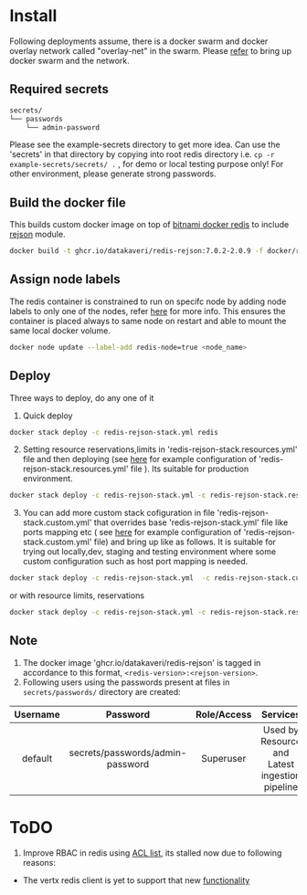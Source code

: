 # Install
Following deployments assume, there is a docker swarm and  docker overlay network called "overlay-net"  in the swarm. Please [refer](../../../docs/swarm-setup.md) to bring up docker swarm and the network.
## Required secrets
```sh
secrets/
└── passwords
    └── admin-password
```
Please see the example-secrets directory to get more idea. Can use the 'secrets' in that directory by copying into root redis directory i.e. ```cp -r example-secrets/secrets/ .``` , for demo or local testing purpose only! For other environment, please generate strong passwords.
## Build the docker file
This builds custom docker image on top of [bitnami docker redis](https://github.com/bitnami/bitnami-docker-redis) to include [rejson](https://oss.redis.com/redisjson/) module.
```sh
docker build -t ghcr.io/datakaveri/redis-rejson:7.0.2-2.0.9 -f docker/redis-rejson/Dockerfile  docker/redis-rejson/ 
```
## Assign node labels
 The redis container is constrained to run on specifc node by adding node labels to only one of the nodes, refer [here](https://docs.docker.com/engine/swarm/services/#placement-constraints) for more info. This ensures the container is placed always to same node on restart and able to mount the same local docker volume.
```sh
docker node update --label-add redis-node=true <node_name>
```
## Deploy

Three ways to deploy, do any one of it
1. Quick deploy  
```sh
docker stack deploy -c redis-rejson-stack.yml redis
```
2. Setting resource reservations,limits in 'redis-rejson-stack.resources.yml' file and then deploying (see [here](example-redis-rejson-stack.resources.yml) for example configuration of 'redis-rejson-stack.resources.yml' file ). Its suitable for production environment.

```sh
docker stack deploy -c redis-rejson-stack.yml -c redis-rejson-stack.resources.yml redis
```
3. You can add more custom stack cofiguration in file 'redis-rejson-stack.custom.yml' that overrides base 'redis-rejson-stack.yml' file like ports mapping etc ( see [here](example-redis-rejson-stack.custom.yml) for example configuration of 'redis-rejson-stack.custom.yml' file)  and bring up like as follows. It is suitable for trying out locally,dev, staging and testing environment where some custom configuration such as host port mapping is needed.
```sh
docker stack deploy -c redis-rejson-stack.yml  -c redis-rejson-stack.custom.yml redis
```
or 
with resource limits, reservations
```sh
docker stack deploy -c redis-rejson-stack.yml -c redis-rejson-stack.resources.yml -c redis-rejson-stack.custom.yml redis
```
## Note
1.  The docker image 'ghcr.io/datakaveri/redis-rejson'  is tagged in accordance  to this format, ```<redis-version>:<rejson-version>```.
2.  Following users using the passwords present at files in ```secrets/passwords/``` directory  are created:

| Username           | Password                                    | Role/Access                         |  Services                     |
|:-------------------:|:------------------------------------------:| :---------------------------------: |:-----------------------------:|
| default          | secrets/passwords/admin-password     |     Superuser                                            |  Used by Resource and Latest ingestion pipeline |

# ToDO
1. Improve RBAC in redis using [ACL list](https://redis.io/topics/acl), its stalled now due to following reasons:
- The vertx redis client is yet to support that new [functionality](https://github.com/vert-x3/vertx-redis-client/pull/316)
